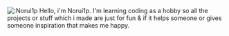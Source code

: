 ![:Norui1p](https://count.getloli.com/@:Norui1p)
 Hello, i'm Norui1p. I'm learning coding as a hobby so all the projects or stuff which i made
 are just for fun & if it helps someone or gives someone inspiration that makes me happy.
